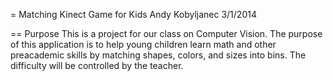= Matching Kinect Game for Kids
Andy Kobyljanec
3/1/2014

== Purpose
This is a project for our class on Computer Vision.  The purpose of this application is to
help young children learn math and other preacademic skills by matching shapes, colors, 
and sizes into bins.  The difficulty will be controlled by the teacher.